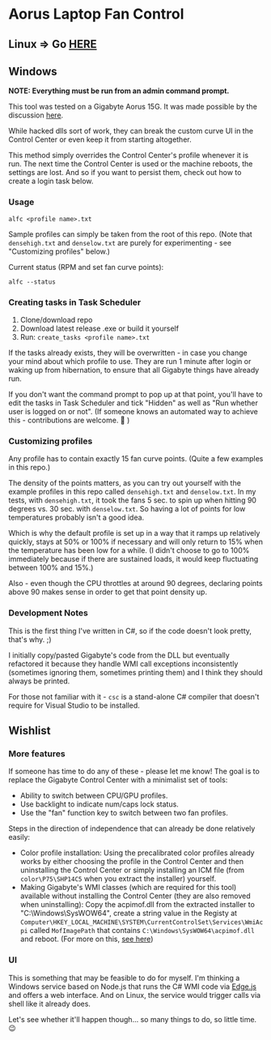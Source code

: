 # Aorus Laptop Fan Control

## Linux => Go [HERE](./linux/README.md)

## Windows

**NOTE: Everything must be run from an admin command prompt.**

This tool was tested on a Gigabyte Aorus 15G. It was made possible by 
the discussion [here](https://www.reddit.com/r/gigabyte/comments/h0zpfg/aero_15_deep_fan_controlcenter_fix/).

While hacked dlls sort of work, they can break the custom curve UI in the Control Center or even keep it from starting 
altogether.

This method simply overrides the Control Center's profile whenever it is run. The next time the Control Center is used or the 
machine reboots, the settings are lost. And so if you want to persist them, check out how to create a login task 
below.

### Usage

```
alfc <profile name>.txt
```

Sample profiles can simply be taken from the root of this repo. (Note that `densehigh.txt` and 
`denselow.txt` are purely for experimenting - see "Customizing profiles" below.)

Current status (RPM and set fan curve points):
```
alfc --status
```

### Creating tasks in Task Scheduler

1. Clone/download repo
2. Download latest release .exe or build it yourself
3. Run: `create_tasks <profile name>.txt`

If the tasks already exists, they will be overwritten - in case you change your mind about 
which profile to use. They are run 1 minute after login or waking up from hibernation, to 
ensure that all Gigabyte things have already run.

If you don't want the command prompt to pop up at that point, you'll have to edit the tasks 
in Task Scheduler and tick "Hidden" as well as "Run whether user is logged on or not".
(If someone knows an automated way to achieve this - contributions are welcome. 🙂 )

### Customizing profiles

Any profile has to contain exactly 15 fan curve points. (Quite a few examples in this repo.)

The density of the points matters, as you can try out yourself with the example 
profiles in this repo called `densehigh.txt` and `denselow.txt`. In my tests, with `densehigh.txt`, it took the fans 
5 sec. to spin up when hitting 90 degrees vs. 30 sec. with `denselow.txt`. So having a lot of points 
for low temperatures probably isn't a good idea.

Which is why the default profile is set up in a way that it ramps up relatively quickly, stays at 50% or 100% 
if necessary and will only return to 15% when the temperature has been low for a while. 
(I didn't choose to go to 100% immediately because if there are sustained loads, it 
would keep fluctuating between 100% and 15%.)

Also - even though the CPU throttles at around 90 degrees, declaring points above 90 makes sense in order to 
get that point density up.

### Development Notes

This is the first thing I've written in C#, so if the code doesn't look pretty, that's why. ;)

I initially copy/pasted Gigabyte's code from the DLL but eventually refactored it because 
they handle WMI call exceptions inconsistently (sometimes ignoring them, sometimes printing them) 
and I think they should always be printed.

For those not familiar with it - `csc` is a stand-alone C# compiler that doesn't require 
for Visual Studio to be installed.

## Wishlist

### More features

If someone has time to do any of these - please let me know! The goal is 
to replace the Gigabyte Control Center with a minimalist set of tools:

- Ability to switch between CPU/GPU profiles.
- Use backlight to indicate num/caps lock status.
- Use the "fan" function key to switch between two fan profiles.

Steps in the direction of independence that can already be done relatively 
easily:

- Color profile installation: Using the precalibrated color profiles already 
works by either choosing the profile in the Control Center and then uninstalling 
the Control Center or simply installing an ICM file (from `color\P75\SHP14C5` 
when you extract the installer) yourself.
- Making Gigabyte's WMI classes (which are required for this tool) available 
without installing the Control Center (they are also removed when uninstalling): 
Copy the acpimof.dll from the extracted 
installer to "C:\Windows\SysWOW64", create a string value in the Registy at 
`Computer\HKEY_LOCAL_MACHINE\SYSTEM\CurrentControlSet\Services\WmiAcpi` called `MofImagePath`
that contains `C:\Windows\SysWOW64\acpimof.dll` and reboot. (For more on this, 
[see here](https://github.com/microsoft/Windows-driver-samples/tree/master/wmi/wmiacpi#installation))

### UI

This is something that may be feasible to do for myself. I'm thinking 
a Windows service based on Node.js that runs the C# WMI code via [Edge.js](https://github.com/tjanczuk/edge)
and offers a web interface. And on Linux, the service would trigger calls 
via shell like it already does.

Let's see whether it'll happen though... so many things to do, so little time. 😉
